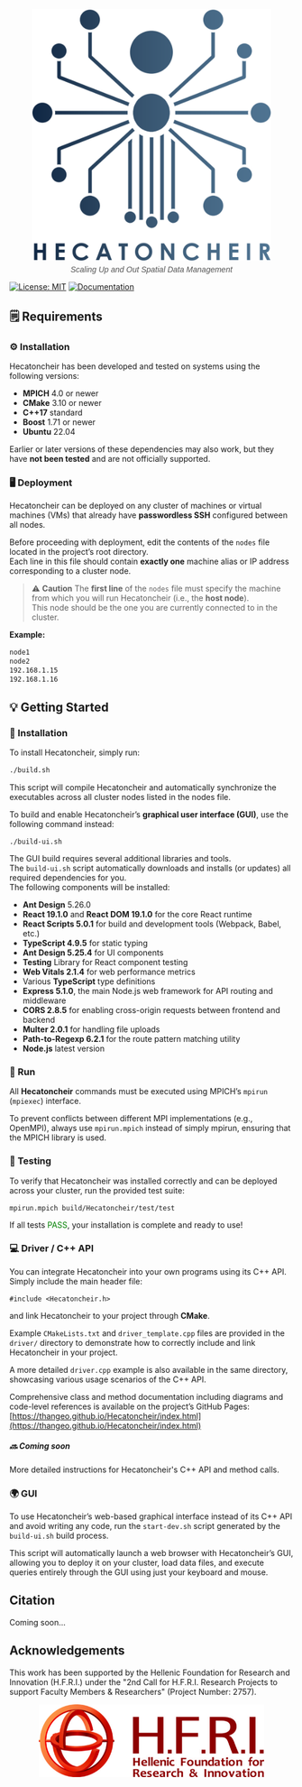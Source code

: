 <figure align="center">
  <img src="logo_hec_basic.png" width="800" alt="Hecatoncheir Logo"/>
  <figcaption style="font-family: 'Century Gothic', 'Apple Gothic', sans-serif; font-style: italic; margin-top: 0.4em; color: #555;">
    Scaling Up and Out Spatial Data Management
  </figcaption>
</figure>


[![License: MIT](https://img.shields.io/badge/License-MIT-yellow.svg)](https://opensource.org/licenses/MIT) [![Documentation](https://img.shields.io/badge/Documentation-blue)](https://thangeo.github.io/Hecatoncheir/)


## 🗒️ Requirements

### ⚙️ Installation

Hecatoncheir has been developed and tested on systems using the following versions:

- **MPICH** 4.0 or newer  
- **CMake** 3.10 or newer  
- **C++17** standard  
- **Boost** 1.71 or newer  
- **Ubuntu** 22.04

Earlier or later versions of these dependencies may also work, but they have **not been tested** and are not officially supported.

### 🖥️ Deployment

Hecatoncheir can be deployed on any cluster of machines or virtual machines (VMs) that already have **passwordless SSH** configured between all nodes.

Before proceeding with deployment, edit the contents of the `nodes` file located in the project’s root directory.  
Each line in this file should contain **exactly one** machine alias or IP address corresponding to a cluster node.

> ⚠️ **Caution** 
> The **first line** of the `nodes` file must specify the machine from which you will run Hecatoncheir (i.e., the **host node**).  
> This node should be the one you are currently connected to in the cluster.

**Example:**
```text
node1
node2
192.168.1.15
192.168.1.16
```


## 💡 Getting Started

### 🧩 Installation

To install Hecatoncheir, simply run:

```bash
./build.sh
```

This script will compile Hecatoncheir and automatically synchronize the executables across all cluster nodes listed in the nodes file.

To build and enable Hecatoncheir’s **graphical user interface (GUI)**, use the following command instead:

```
./build-ui.sh
```

The GUI build requires several additional libraries and tools.  
The `build-ui.sh` script automatically downloads and installs (or updates) all required dependencies for you.  
The following components will be installed:


- **Ant Design** 5.26.0
- **React 19.1.0** and **React DOM 19.1.0** for the core React runtime
- **React Scripts 5.0.1** for build and development tools (Webpack, Babel, etc.)
- **TypeScript 4.9.5** for static typing
- **Ant Design 5.25.4** for UI components
- **Testing** Library for React component testing
- **Web Vitals 2.1.4** for web performance metrics
- Various **TypeScript** type definitions
- **Express 5.1.0**, the main Node.js web framework for API routing and middleware
- **CORS 2.8.5** for enabling cross-origin requests between frontend and backend
- **Multer 2.0.1** for handling file uploads
- **Path-to-Regexp 6.2.1** for the route pattern matching utility
- **Node.js** latest version

### 🚀 Run

All **Hecatoncheir** commands must be executed using MPICH’s `mpirun` (```mpiexec```) interface.  

To prevent conflicts between different MPI implementations (e.g., OpenMPI), always use ```mpirun.mpich``` instead of simply mpirun, ensuring that the MPICH library is used.

### 🧪 Testing

To verify that Hecatoncheir was installed correctly and can be deployed across your cluster, run the provided test suite:

```
mpirun.mpich build/Hecatoncheir/test/test
```

If all tests <span style="color:green">PASS</span>, your installation is complete and ready to use!

### 💻 Driver / C++ API

You can integrate Hecatoncheir into your own programs using its C++ API.  
Simply include the main header file:

```
#include <Hecatoncheir.h>
```

and link Hecatoncheir to your project through **CMake**.

Example `CMakeLists.txt` and `driver_template.cpp` files are provided in the `driver/` directory to demonstrate how to correctly include and link Hecatoncheir in your project.

A more detailed `driver.cpp` example is also available in the same directory, showcasing various usage scenarios of the C++ API.

Comprehensive class and method documentation including diagrams and code-level references is available on the project’s GitHub Pages:  
[https://thangeo.github.io/Hecatoncheir/index.html](https://thangeo.github.io/Hecatoncheir/index.html)

##### 🔜 Coming soon 
More detailed instructions for Hecatoncheir's C++ API and method calls. 

### 🌍 GUI

To use Hecatoncheir’s web-based graphical interface instead of its C++ API and avoid writing any code, run the `start-dev.sh` script generated by the `build-ui.sh` build process.

This script will automatically launch a web browser with Hecatoncheir’s GUI, allowing you to deploy it on your cluster, load data files, and execute queries entirely through the GUI using just your keyboard and mouse.

## Citation

Coming soon...

## Acknowledgements

This work has been supported by the Hellenic Foundation for Research and Innovation (H.F.R.I.) under the "2nd Call for H.F.R.I. Research Projects to support Faculty Members & Researchers" (Project Number: 2757). 

<p align="center">
  <img
    src="ELIDEK.jpeg" width="400"
  />
</p>